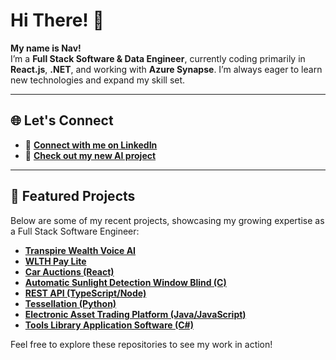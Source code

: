 # Hi There! 👋  

**My name is Nav!**  
I’m a **Full Stack Software & Data Engineer**, currently coding primarily in **React.js**, **.NET**, and working with **Azure Synapse**. I’m always eager to learn new technologies and expand my skill set.  

---

## 🌐 Let's Connect  
- 💼 [**Connect with me on LinkedIn**](https://www.linkedin.com/in/navidnorahmed/)  
- 🤖 [**Check out my new AI project**](https://github.com/navidahmed-github/transpire-wealth-voice-ai)  

---

## 🚀 Featured Projects  
Below are some of my recent projects, showcasing my growing expertise as a Full Stack Software Engineer:  

- [**Transpire Wealth Voice AI**](https://github.com/navidahmed-github/transpire-wealth-voice-ai)  
- [**WLTH Pay Lite**](https://github.com/navidahmed-github/wlth-pay-lite)  
- [**Car Auctions (React)**](https://github.com/navidahmed-github/car-auctions)  
- [**Automatic Sunlight Detection Window Blind (C)**](https://github.com/nahme6/Automatic-Sunlight-Detection-Window-Blind)  
- [**REST API (TypeScript/Node)**](https://github.com/nahme6/Spaceship-REST-API)  
- [**Tessellation (Python)**](https://github.com/nahme6/IFB104-Tessellation-Assignment)  
- [**Electronic Asset Trading Platform (Java/JavaScript)**](https://github.com/nahme6/Electronic-Asset-Trading-Platform)  
- [**Tools Library Application Software (C#)**](https://github.com/nahme6/Tools-Library-Application-Software)  

Feel free to explore these repositories to see my work in action!  
